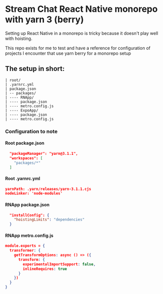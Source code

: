 # Stream Chat React Native monorepo with yarn 3 (berry)

Setting up React Native in a monorepo is tricky because it doesn't play well with hoisting.

This repo exists for me to test and have a reference for configuration of projects I encounter that use yarn berry for a monorepo setup

## The setup in short:

``` text
| root/
| .yarnrc.yml
| package.json
| -- packages/
| ---- RNApp/
| ---- package.json
| ---- metro.config.js
| ---- ExpoApp/
| ---- package.json
| ---- metro.config.js
```

### Configuration to note

#### Root package.json

``` json
  "packageManager": "yarn@3.1.1",
  "workspaces": [
    "packages/*"
  ]
```

#### Root .yarnrc.yml

``` json
yarnPath: .yarn/releases/yarn-3.1.1.cjs
nodeLinker: 'node-modules'
```

#### RNApp package.json

``` json
  "installConfig": {
    "hoistingLimits": "dependencies"
  }

```

#### RNApp metro.config.js

``` json
module.exports = {
  transformer: {
    getTransformOptions: async () => ({
      transform: {
        experimentalImportSupport: false,
        inlineRequires: true
      }
    })
  }
}

```
